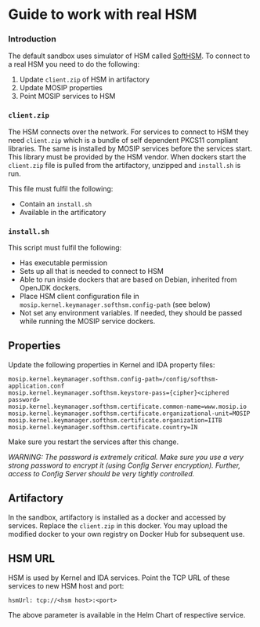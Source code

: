 # Guide to work with real HSM

### Introduction

The default sandbox uses simulator of HSM called [SoftHSM](https://github.com/mosip/mosip-mock-services/blob/master/softhsm/README.md). To connect to a real HSM you need to do the following:
  1.  Update `client.zip` of HSM in artifactory
  1.  Update MOSIP properties
  1.  Point MOSIP services to HSM

### `client.zip`

The HSM connects over the network. For services to connect to HSM they need `client.zip` which is a bundle of self dependent PKCS11 compliant libraries.  The same is installed by MOSIP services before the services start. This library must be provided by the HSM vendor.  When dockers start the `client.zip` file is pulled from the artifactory, unzipped and `install.sh` is run. 

This file must fulfil the following:
* Contain an `install.sh`
* Available in the artificatory    

### `install.sh`

This script must fulfil the following:
* Has executable permission
* Sets up all that is needed to connect to HSM
* Able to run inside dockers that are based on Debian, inherited from OpenJDK dockers.
* Place HSM client configuration file in `mosip.kernel.keymanager.softhsm.config-path` (see below)
* Not set any environment variables. If needed, they should be passed while running the MOSIP service dockers.

##  Properties

Update the following properties in Kernel and IDA property files:
```
mosip.kernel.keymanager.softhsm.config-path=/config/softhsm-application.conf
mosip.kernel.keymanager.softhsm.keystore-pass={cipher}<ciphered password>
mosip.kernel.keymanager.softhsm.certificate.common-name=www.mosip.io
mosip.kernel.keymanager.softhsm.certificate.organizational-unit=MOSIP
mosip.kernel.keymanager.softhsm.certificate.organization=IITB
mosip.kernel.keymanager.softhsm.certificate.country=IN
```
Make sure you restart the services after this change.

_WARNING: The password is extremely critical.  Make sure you use a very strong password to encrypt it (using Config Server encryption).  Further, access to Config Server should be very tightly  controlled._

## Artifactory

In the sandbox, artifactory is installed as a docker and accessed by services.  Replace the `client.zip` in this docker. You may upload the modified docker to your own registry on Docker Hub for subsequent use.

## HSM URL

HSM is used by Kernel and IDA services. Point the TCP URL of these services to new HSM host and port:
```
hsmUrl: tcp://<hsm host>:<port>  
```

The above parameter is available in the Helm Chart of respective service.


